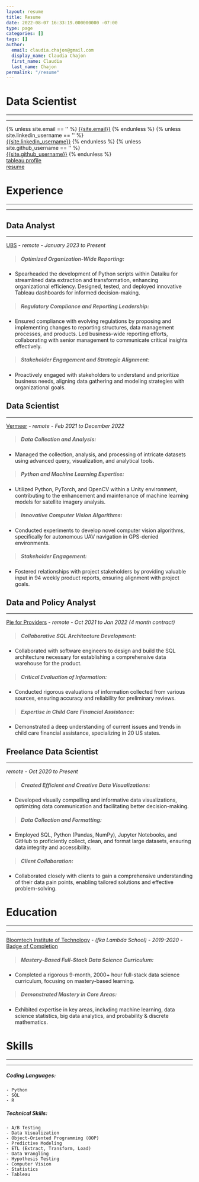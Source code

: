 ```yaml
---
layout: resume
title: Resume
date: 2022-08-07 16:33:19.000000000 -07:00
type: page
categories: []
tags: []
author:
  email: claudia.chajon@gmail.com
  display_name: Claudia Chajon
  first_name: Claudia
  last_name: Chajon
permalink: "/resume"
---
```


# Data Scientist
-------------------------
--------------------------
<div class="column is-full is-size-5">
{% unless site.email == '' %}
<a href="mailto:{{site.email}}" target="_blank" class="has-text-black"><i class="fas fa-envelope"></i> {{site.email}}</a>
{% endunless %}
{% unless site.linkedin_username == '' %}
<br />
<a href="http://www.linkedin.com/in/{{site.linkedin_username}}" target="_blank" class="has-text-black"><i class="fab fa-linkedin"></i> {{site.linkedin_username}}</a>
{% endunless %}
{% unless site.github_username == '' %}
<br />
<a href="http://www.github.com/{{site.github_username}}" target="_blank" class="has-text-black"><i class="fab fa-github"></i> {{site.github_username}}</a>
{% endunless %}
<br />
<a href="https://public.tableau.com/app/profile/claudia.chajon" target="_blank" class="has-text-black"><i class="fa fa-area-chart" aria-hidden="true"></i> tableau profile</a>
<br />
<a href="/assets/images/Claudia_Chajon_resume.pdf" target="_blank" class="has-text-black"><i class="fa fa-download" aria-hidden="true"></i> resume</a>
</div>

# Experience
-----------------------
-----------------------

## Data Analyst
--------------
[UBS](https://www.ubs.com/us/en.html) - _remote_ - _January 2023 to Present_

>##### Optimized Organization-Wide Reporting:
- Spearheaded the development of Python scripts within Dataiku for streamlined data extraction and transformation, enhancing organizational efficiency. Designed, tested, and deployed innovative Tableau dashboards for informed decision-making.

>##### Regulatory Compliance and Reporting Leadership:
- Ensured compliance with evolving regulations by proposing and implementing changes to reporting structures, data management processes, and products. Led business-wide reporting efforts, collaborating with senior management to communicate critical insights effectively.

>##### Stakeholder Engagement and Strategic Alignment:
- Proactively engaged with stakeholders to understand and prioritize business needs, aligning data gathering and modeling strategies with organizational goals.

## Data Scientist
------------------------
[Vermeer](https://www.getvermeer.com/) - _remote_ - _Feb 2021 to December 2022_

>##### Data Collection and Analysis:
- Managed the collection, analysis, and processing of intricate datasets using advanced query, visualization, and analytical tools.

>##### Python and Machine Learning Expertise:
- Utilized Python, PyTorch, and OpenCV within a Unity environment, contributing to the enhancement and maintenance of machine learning models for satellite imagery analysis.

>##### Innovative Computer Vision Algorithms:
- Conducted experiments to develop novel computer vision algorithms, specifically for autonomous UAV navigation in GPS-denied environments.

>##### Stakeholder Engagement:
- Fostered relationships with project stakeholders by providing valuable input in 94 weekly product reports, ensuring alignment with project goals.

## Data and Policy Analyst
----------------------------------
[Pie for Providers](https://www.pieforproviders.com/) - _remote_ - _Oct 2021 to Jan 2022 (4 month contract)_

>##### Collaborative SQL Architecture Development:
- Collaborated with software engineers to design and build the SQL architecture necessary for establishing a comprehensive data warehouse for the product.

>##### Critical Evaluation of Information:
- Conducted rigorous evaluations of information collected from various sources, ensuring accuracy and reliability for preliminary reviews.

>##### Expertise in Child Care Financial Assistance:
- Demonstrated a deep understanding of current issues and trends in child care financial assistance, specializing in 20 US states.

## Freelance Data Scientist
--------------------------------
_remote_ - _Oct 2020 to Present_

>##### Created Efficient and Creative Data Visualizations:
- Developed visually compelling and informative data visualizations, optimizing data communication and facilitating better    decision-making.

>##### Data Collection and Formatting:
- Employed SQL, Python (Pandas, NumPy), Jupyter Notebooks, and GitHub to proficiently collect, clean, and format large datasets, ensuring data integrity and accessibility.

>##### Client Collaboration:
- Collaborated closely with clients to gain a comprehensive understanding of their data pain points, enabling tailored solutions and effective problem-solving.

# Education
-----------------------
-------------------------
[Bloomtech Institute of Technology](https://www.bloomtech.com/hire-from-bloomtech) - _(fka Lambda School)_ - _2019-2020_ - [Badge of Completion](https://www.credly.com/badges/3c7186dc-dfb8-4a22-b974-5c5b7ab5803e/public_url)

>##### Mastery-Based Full-Stack Data Science Curriculum:
- Completed a rigorous 9-month, 2000+ hour full-stack data science curriculum, focusing on mastery-based learning.

>#####  Demonstrated Mastery in Core Areas:
- Exhibited expertise in key areas, including machine learning, data science statistics, big data analytics, and probability & discrete mathematics.

# Skills
-------------------------
--------------------------

##### Coding Languages:


    - Python
    - SQL
    - R

##### Technical Skills:


    - A/B Testing
    - Data Visualization
    - Object-Oriented Programming (OOP)
    - Predictive Modeling
    - ETL (Extract, Transform, Load)
    - Data Wrangling
    - Hypothesis Testing
    - Computer Vision
    - Statistics
    - Tableau



